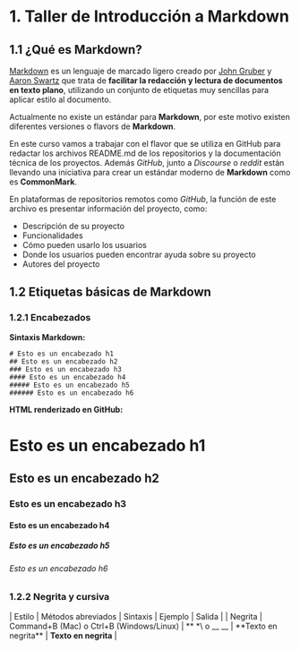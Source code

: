 # 1. Taller de Introducción a Markdown
## 1.1 ¿Qué es Markdown? 
[Markdown](https://daringfireball.net/projects/markdown/) es un lenguaje de marcado ligero creado por [John Gruber](https://en.wikipedia.org/wiki/John_Gruber) y [Aaron Swartz](https://es.wikipedia.org/wiki/Aaron_Swartz) que trata de **facilitar la redacción y lectura de documentos en texto plano**, utilizando un conjunto de etiquetas muy sencillas para aplicar estilo al documento.  

Actualmente no existe un estándar para **Markdown**, por este motivo existen diferentes versiones o flavors de **Markdown**.  

En este curso vamos a trabajar con el flavor que se utiliza en GitHub para redactar los archivos README.md de los repositorios y la documentación técnica de los proyectos. Además *GitHub*, junto a *Discourse* o *reddit* están llevando una iniciativa para crear un estándar moderno de **Markdown** como es **CommonMark**.  

En plataformas de repositorios remotos como *GitHub*, la función de este archivo es presentar información del proyecto, como:  

<ul>
  <li> Descripción de su proyecto </li>
  <li> Funcionalidades </li>
  <li> Cómo pueden usarlo los usuarios </li>
  <li> Donde los usuarios pueden encontrar ayuda sobre su proyecto </li>
  <li> Autores del proyecto </li>
</ul>  

## 1.2 Etiquetas básicas de Markdown
### 1.2.1 Encabezados  

**Sintaxis Markdown:**  

```
# Esto es un encabezado h1
## Esto es un encabezado h2
### Esto es un encabezado h3
#### Esto es un encabezado h4
##### Esto es un encabezado h5
###### Esto es un encabezado h6
```  

**HTML renderizado en GitHub:**  
# Esto es un encabezado h1
## Esto es un encabezado h2
### Esto es un encabezado h3
#### Esto es un encabezado h4
##### Esto es un encabezado h5
###### Esto es un encabezado h6  

### 1.2.2 Negrita y cursiva  

| Estilo | Métodos abreviados | Sintaxis | Ejemplo | Salida |
| Negrita | Command+B (Mac) o Ctrl+B (Windows/Linux) | \*\* \*\ o \_\_ \_\_ | \*\*Texto en negrita\*\* | **Texto en negrita** |
